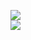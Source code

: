 [![](https://img.shields.io/badge/Made%20With-Github%20Spray-lightgrey.svg?style=for-the-badge&logo=github)](https://github.com/Annihil/github-spray#16834)  
[![](https://i.imgur.com/2DrTn0Z.gif)](https://github.com/Annihil/github-spray)